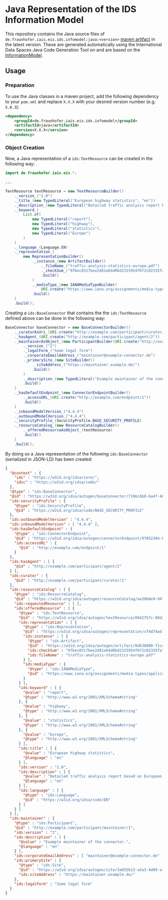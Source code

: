 # Java Representation of the IDS Information Model
This repository contains the Java source files of `de.fraunhofer.iais.eis.ids.infomodel:java:<version>` [maven artifact](https://maven.iais.fraunhofer.de/ui/repos/tree/General/eis-ids-public/de/fraunhofer/iais/eis/ids/infomodel/java) in the latest version. These are generated automatically using the International Data Spaces Java Code Generation Tool on and are based on the [InformationModel](https://github.com/International-Data-Spaces-Association/InformationModel).

## Usage
### Preparation
To use the Java classes in a maven project, add the following dependency to your `pom.xml` and replace `X.X.X` with your desired version number (e.g. `5.0.3`):

```xml
<dependency>
    <groupId>de.fraunhofer.iais.eis.ids.infomodel</groupId>
    <artifactId>java</artifactId>
    <version>X.X.X</version>
</dependency>
```

### Object Creation

Now, a Java representation of a `ids:TextResource` can be created in the following way:
```Java
import de.fraunhofer.iais.eis.*;

...

TextResource textResource = new TextResourceBuilder()
    ._version_("1.0")
    ._title_(new TypedLiteral("European highway statistics", "en"))
    ._description_(new TypedLiteral("Detailed traffic analysis report based on European highway statistics data 2000 - 2017.", "en"))
    ._keyword_(
        List.of(
            new TypedLiteral("report"),
            new TypedLiteral("highway"),
            new TypedLiteral("statistics"),
            new TypedLiteral("Europe")
        )
    )
    ._language_(Language.EN)
    ._representation_(
        new RepresentationBuilder()
            ._instance_(new ArtifactBuilder()
                ._fileName_("traffic-analysis-statistics-europe.pdf")
                ._checkSum_("9fbec0317bee2d81e64d0bd2315954f672c02335fa7dc30a50c7f818b36e12c9")
                .build()
            )
            ._mediaType_(new IANAMediaTypeBuilder(
                URI.create("https://www.iana.org/assignments/media-types/application/pdf")).build())
            .build()
    )
    .build();
```

Creating a `ids:BaseConnector` that contains the the `ids:TextResource` defined above can be done in the following way:
```Java
BaseConnector baseConnector = new BaseConnectorBuilder()
    ._curatorAsUri_(URI.create("http://example.com/participant/curator/1"))
    ._hasAgent_(URI.create("http://example.com/participant/agent/2"))
    ._maintainerAsObject_(new ParticipantBuilder(URI.create("http://example.com/participant/maintainer/1"))
        ._version_("2")
        ._legalForm_("Some legal form")
        ._corporateEmailAddress_("maintainer@example-connector.de")
        ._primarySite_(new SiteBuilder()
            ._siteAddress_("https://maintainer.example.de/")
            .build()
        )
        ._description_(new TypedLiteral("Example maintainer of the connector.", "en"))
        .build()
    )
    ._hasDefaultEndpoint_(new ConnectorEndpointBuilder()
        ._accessURL_(URI.create("http://example.com/endpoint/1"))
        .build()
    )
    ._inboundModelVersion_("4.4.4")
    ._outboundModelVersion_("4.4.4")
    ._securityProfile_(SecurityProfile.BASE_SECURITY_PROFILE)
    ._resourceCatalog_(new ResourceCatalogBuilder()
        ._offeredResourceAsObject_(textResource)
        .build()
    )
    .build();
```
By doing so a Java representation of the following `ids:BaseConnector` (serialized in JSON-LD) has been created:
```JSON
{
  "@context" : {
    "ids" : "https://w3id.org/idsa/core/",
    "idsc" : "https://w3id.org/idsa/code/"
  },
  "@type" : "ids:BaseConnector",
  "@id" : "https://w3id.org/idsa/autogen/baseConnector/7196c6b0-6a4f-4606-ba4f-fc1f31e2a783",
  "ids:securityProfile" : {
    "@type" : "ids:SecurityProfile",
    "@id" : "https://w3id.org/idsa/code/BASE_SECURITY_PROFILE"
  },
  "ids:outboundModelVersion" : "4.4.4",
  "ids:inboundModelVersion" : [ "4.4.4" ],
  "ids:hasDefaultEndpoint" : {
    "@type" : "ids:ConnectorEndpoint",
    "@id" : "https://w3id.org/idsa/autogen/connectorEndpoint/97852304-bac8-4639-85b6-2c5f585ddfdc",
    "ids:accessURL" : {
      "@id" : "http://example.com/endpoint/1"
    }
  },
  "ids:hasAgent" : [ {
    "@id" : "http://example.com/participant/agent/2"
  } ],
  "ids:curator" : {
    "@id" : "http://example.com/participant/curator/1"
  },
  "ids:resourceCatalog" : [ {
    "@type" : "ids:ResourceCatalog",
    "@id" : "https://w3id.org/idsa/autogen/resourceCatalog/aa30b0e9-9470-423c-aa25-05e900b4babe",
    "ids:requestedResource" : [ ],
    "ids:offeredResource" : [ {
      "@type" : "ids:TextResource",
      "@id" : "https://w3id.org/idsa/autogen/textResource/0942f57c-89d3-4f6e-ae79-38ab9229966e",
      "ids:representation" : [ {
        "@type" : "ids:Representation",
        "@id" : "https://w3id.org/idsa/autogen/representation/cf4d74ad-6fdb-459b-8878-e1cd3cb5b1a4",
        "ids:instance" : [ {
          "@type" : "ids:Artifact",
          "@id" : "https://w3id.org/idsa/autogen/artifact/0db30d80-f1cd-4224-b5b5-129853e90ac0",
          "ids:checkSum" : "9fbec0317bee2d81e64d0bd2315954f672c02335fa7dc30a50c7f818b36e12c9",
          "ids:fileName" : "traffic-analysis-statistics-europe.pdf"
        } ],
        "ids:mediaType" : {
          "@type" : "ids:IANAMediaType",
          "@id" : "https://www.iana.org/assignments/media-types/application/pdf"
        }
      } ],
      "ids:keyword" : [ {
        "@value" : "report",
        "@type" : "http://www.w3.org/2001/XMLSchema#string"
      }, {
        "@value" : "highway",
        "@type" : "http://www.w3.org/2001/XMLSchema#string"
      }, {
        "@value" : "statistics",
        "@type" : "http://www.w3.org/2001/XMLSchema#string"
      }, {
        "@value" : "Europe",
        "@type" : "http://www.w3.org/2001/XMLSchema#string"
      } ],
      "ids:title" : [ {
        "@value" : "European highway statistics",
        "@language" : "en"
      } ],
      "ids:version" : "1.0",
      "ids:description" : [ {
        "@value" : "Detailed traffic analysis report based on European highway statistics data 2000 - 2017.",
        "@language" : "en"
      } ],
      "ids:language" : [ {
        "@type" : "ids:Language",
        "@id" : "https://w3id.org/idsa/code/EN"
      } ]
    } ]
  } ],
  "ids:maintainer" : {
    "@type" : "ids:Participant",
    "@id" : "http://example.com/participant/maintainer/1",
    "ids:version" : "2",
    "ids:description" : [ {
      "@value" : "Example maintainer of the connector.",
      "@language" : "en"
    } ],
    "ids:corporateEmailAddress" : [ "maintainer@example-connector.de" ],
    "ids:primarySite" : {
      "@type" : "ids:Site",
      "@id" : "https://w3id.org/idsa/autogen/site/3a655b13-a3a3-4d09-a1c2-03395e0a57c2",
      "ids:siteAddress" : "https://maintainer.example.de/"
    },
    "ids:legalForm" : "Some legal form"
  }
}
```